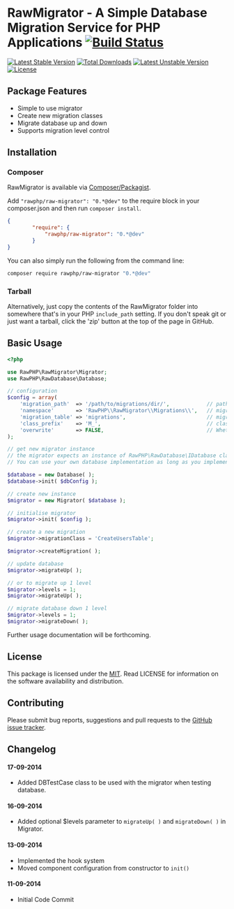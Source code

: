 # RawMigrator - A Simple Database Migration Service for PHP Applications [![Build Status](https://travis-ci.org/rawphp/RawMigrator.svg?branch=master)](https://travis-ci.org/rawphp/RawMigrator)

[![Latest Stable Version](https://poser.pugx.org/rawphp/raw-migrator/v/stable.svg)](https://packagist.org/packages/rawphp/raw-migrator) [![Total Downloads](https://poser.pugx.org/rawphp/raw-migrator/downloads.svg)](https://packagist.org/packages/rawphp/raw-migrator) [![Latest Unstable Version](https://poser.pugx.org/rawphp/raw-migrator/v/unstable.svg)](https://packagist.org/packages/rawphp/raw-migrator) [![License](https://poser.pugx.org/rawphp/raw-migrator/license.svg)](https://packagist.org/packages/rawphp/raw-migrator)

## Package Features
- Simple to use migrator
- Create new migration classes
- Migrate database up and down
- Supports migration level control

## Installation

### Composer
RawMigrator is available via [Composer/Packagist](https://packagist.org/packages/rawphp/raw-router).

Add `"rawphp/raw-migrator": "0.*@dev"` to the require block in your composer.json and then run `composer install`.

```json
{
        "require": {
            "rawphp/raw-migrator": "0.*@dev"
        }
}
```

You can also simply run the following from the command line:

```sh
composer require rawphp/raw-migrator "0.*@dev"
```

### Tarball
Alternatively, just copy the contents of the RawMigrator folder into somewhere that's in your PHP `include_path` setting. If you don't speak git or just want a tarball, click the 'zip' button at the top of the page in GitHub.

## Basic Usage

```php
<?php

use RawPHP\RawMigrator\Migrator;
use RawPHP\RawDatabase\Database;

// configuration
$config = array(
    'migration_path'  => '/path/to/migrations/dir/',            // path to migrations directory
    'namespace'       => 'RawPHP\\RawMigrator\\Migrations\\',   // migrations namespace, leave empty if namespaces not used
    'migration_table' => 'migrations',                          // migrations table name
    'class_prefix'    => 'M_',                                  // class prefix for creating new migrations
    'overwrite'       => FALSE,                                 // Whether to overwrite existing migrations of the same name
);

// get new migrator instance
// the migrator expects an instance of RawPHP\RawDatabase\IDatabase class as its first parameter.
// You can use your own database implementation as long as you implement the IDatabase interface.

$database = new Database( );
$database->init( $dbConfig );

// create new instance
$migrator = new Migrator( $database );

// initialise migrator
$migrator->init( $config );

// create a new migration
$migrator->migrationClass = 'CreateUsersTable';

$migrator->createMigration( );

// update database
$migrator->migrateUp( );

// or to migrate up 1 level
$migrator->levels = 1;
$migrator->migrateUp( );

// migrate database down 1 level
$migrator->levels = 1;
$migrator->migrateDown( );
```

Further usage documentation will be forthcoming.

## License
This package is licensed under the [MIT](https://github.com/rawphp/RawMigrator/blob/master/LICENSE). Read LICENSE for information on the software availability and distribution.

## Contributing

Please submit bug reports, suggestions and pull requests to the [GitHub issue tracker](https://github.com/rawphp/RawMigrator/issues).

## Changelog

#### 17-09-2014
- Added DBTestCase class to be used with the migrator when testing database.

#### 16-09-2014
- Added optional $levels parameter to `migrateUp( )` and `migrateDown( )` in Migrator.

#### 13-09-2014
- Implemented the hook system
- Moved component configuration from constructor to `init()`

#### 11-09-2014
- Initial Code Commit
